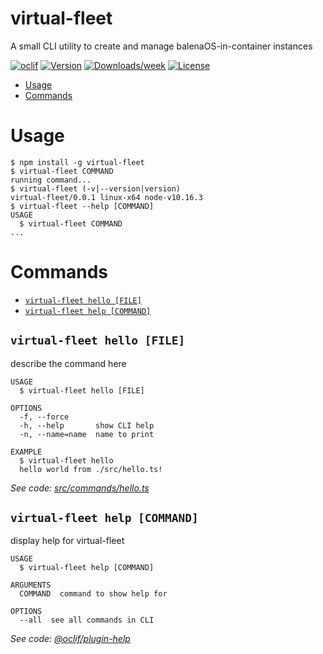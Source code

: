 virtual-fleet
=============

A small CLI utility to create and manage balenaOS-in-container instances

[![oclif](https://img.shields.io/badge/cli-oclif-brightgreen.svg)](https://oclif.io)
[![Version](https://img.shields.io/npm/v/virtual-fleet.svg)](https://npmjs.org/package/virtual-fleet)
[![Downloads/week](https://img.shields.io/npm/dw/virtual-fleet.svg)](https://npmjs.org/package/virtual-fleet)
[![License](https://img.shields.io/npm/l/virtual-fleet.svg)](https://github.com/balena-io-playground/virtual-fleet/blob/master/package.json)

<!-- toc -->
* [Usage](#usage)
* [Commands](#commands)
<!-- tocstop -->
# Usage
<!-- usage -->
```sh-session
$ npm install -g virtual-fleet
$ virtual-fleet COMMAND
running command...
$ virtual-fleet (-v|--version|version)
virtual-fleet/0.0.1 linux-x64 node-v10.16.3
$ virtual-fleet --help [COMMAND]
USAGE
  $ virtual-fleet COMMAND
...
```
<!-- usagestop -->
# Commands
<!-- commands -->
* [`virtual-fleet hello [FILE]`](#virtual-fleet-hello-file)
* [`virtual-fleet help [COMMAND]`](#virtual-fleet-help-command)

## `virtual-fleet hello [FILE]`

describe the command here

```
USAGE
  $ virtual-fleet hello [FILE]

OPTIONS
  -f, --force
  -h, --help       show CLI help
  -n, --name=name  name to print

EXAMPLE
  $ virtual-fleet hello
  hello world from ./src/hello.ts!
```

_See code: [src/commands/hello.ts](https://github.com/balena-io-playground/virtual-fleet/blob/v0.0.1/src/commands/hello.ts)_

## `virtual-fleet help [COMMAND]`

display help for virtual-fleet

```
USAGE
  $ virtual-fleet help [COMMAND]

ARGUMENTS
  COMMAND  command to show help for

OPTIONS
  --all  see all commands in CLI
```

_See code: [@oclif/plugin-help](https://github.com/oclif/plugin-help/blob/v2.2.3/src/commands/help.ts)_
<!-- commandsstop -->
